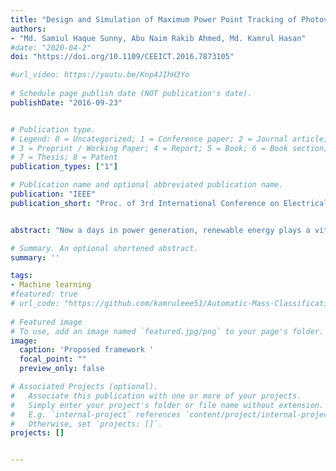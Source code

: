```yaml
---
title: "Design and Simulation of Maximum Power Point Tracking of Photovoltaic System Using ANN"
authors:
- "Md. Samiul Haque Sunny, Abu Naim Rakib Ahmed, Md. Kamrul Hasan"
#date: "2020-04-2"
doi: "https://doi.org/10.1109/CEEICT.2016.7873105"

#url_video: https://youtu.be/Knp4JIhH3Yo
  
# Schedule page publish date (NOT publication's date).
publishDate: "2016-09-23"


# Publication type.
# Legend: 0 = Uncategorized; 1 = Conference paper; 2 = Journal article;
# 3 = Preprint / Working Paper; 4 = Report; 5 = Book; 6 = Book section;
# 7 = Thesis; 8 = Patent
publication_types: ["1"]

# Publication name and optional abbreviated publication name.
publication: "IEEE"
publication_short: "Proc. of 3rd International Conference on Electrical Engineering and Information & Communication Technology (iCEEiCT 2016) "


abstract: "Now a days in power generation, renewable energy plays a vital role in which photovoltaic energy generation placed top in the list of the renewable energy because of the easy process of generation. The photovoltaic energy depends on the solar irradiance and the temperature. To get the maximum power from the PV panel, the idea of Maximum Power Point Tracking (MPPT) is arrived. Too many algorithms and controllers have been considered in the past to track the maximum power and to reduce the tracking time and also to improve the efficiency of PV panel. In this paper, Artificial Neural Network (ANN) techniques is proposed to track the maximum power. The proposed method has been evaluated by simulation in MATLAB environment. The simulation results show the effectiveness of the proposed technique and its ability to track the maximum power of the PV panel."

# Summary. An optional shortened abstract.
summary: ''

tags:
- Machine learning
#featured: true
# url_code: "https://github.com/kamruleee51/Automatic-Mass-Classification-in-Breast"
  
# Featured image
# To use, add an image named `featured.jpg/png` to your page's folder.
image:
  caption: 'Proposed framework '
  focal_point: ""
  preview_only: false

# Associated Projects (optional).
#   Associate this publication with one or more of your projects.
#   Simply enter your project's folder or file name without extension.
#   E.g. `internal-project` references `content/project/internal-project/index.md`.
#   Otherwise, set `projects: []`.
projects: []


---
```

